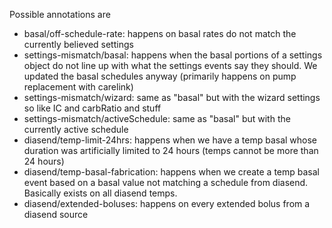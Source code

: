 Possible annotations are

* basal/off-schedule-rate: happens on basal rates do not match the currently believed settings
* settings-mismatch/basal: happens when the basal portions of a settings object do not line up with what the settings events say they should. We updated the basal schedules anyway (primarily happens on pump replacement with carelink)
* settings-mismatch/wizard: same as "basal" but with the wizard settings so like IC and carbRatio and stuff
* settings-mismatch/activeSchedule: same as "basal" but with the currently active schedule
* diasend/temp-limit-24hrs: happens when we have a temp basal whose duration was artificially limited to 24 hours (temps cannot be more than 24 hours)
* diasend/temp-basal-fabrication: happens when we create a temp basal event based on a basal value not matching a schedule from diasend. Basically exists on all diasend temps.
* diasend/extended-boluses: happens on every extended bolus from a diasend source
